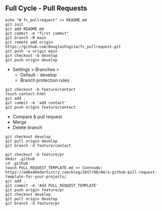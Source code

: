 ## Full Cycle - Pull Requests

```
echo "# fc_pullrequest" >> README.md
git init
git add README.md
git commit -m "first commit"
git branch -M main
git remote add origin https://github.com/DouglasFugita/fc_pullrequest.git
git push -u origin main
git checkout -b develop
git push origin develop
```

* Settings > Branches > 
    * Default - develop
    * Branch protection rules

```
git checkout -b feature/contact
touch contact.html
git add .
git commit -m 'add contact'
git push origin feature/contact
```

* Compare & pull request
* Merge
* Delete branch

```
git checkout develop
git pull origin develop
git branch -d feature/contact
```

```
git checkout -b feature/pr
mkdir .github
cd .github
touch PULL_REQUEST_TEMPLATE.md >> Conteudo: https://embeddedartistry.com/blog/2017/08/04/a-github-pull-request-template-for-your-projects/
git add .
git commit -m 'Add PULL_REQUEST_TEMPLATE'
git push origin feature/pr
git checkout develop
git pull origin develop
git branch -d feature/pr
```

